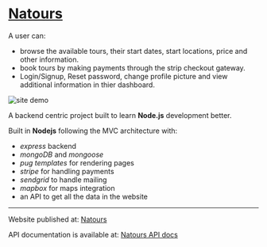 # [Natours](https://natours-vinay.herokuapp.com/)

A user can:

- browse the available tours, their start dates, start locations, price and other information.
- book tours by making payments through the strip checkout gateway.
- Login/Signup, Reset password, change profile picture and view additional information in thier dashboard.

<img src='./public/img/natours.gif' alt='site demo'>

A backend centric project built to learn **Node.js** development better.

Built in **Nodejs** following the MVC architecture with:

- _express_ backend
- _mongoDB_ and _mongoose_
- _pug templates_ for rendering pages
- _stripe_ for handling payments
- _sendgrid_ to handle mailing
- _mapbox_ for maps integration
- an API to get all the data in the website

---

Website published at: <a href="https://natours-vinay.herokuapp.com/" target="_blank">Natours</a>

API documentation is available at: <a href="https://documenter.getpostman.com/view/13583598/TVzSiwJj" target="_blank">Natours API docs</a>
